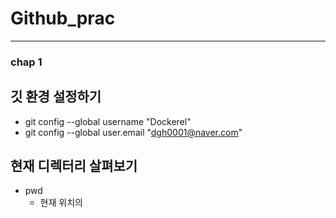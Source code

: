 # Github_prac
- - -
### chap 1

## **깃 환경 설정하기**

* git config --global username "Dockerel"
* git config --global user.email "dgh0001@naver.com"

## **현재 디렉터리 살펴보기**

* pwd
  - 현재 위치의 
